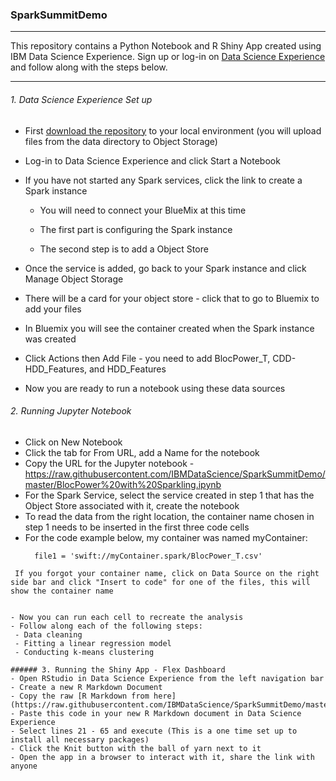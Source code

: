 ### SparkSummitDemo
--- 

This repository contains a Python Notebook and R Shiny App created using IBM Data Science Experience.  Sign up or log-in on [Data Science Experience](http://datascience.ibm.com/) and follow along with the steps below.

--- 

###### 1. Data Science Experience Set up
- First [download the repository](https://github.com/IBMDataScience/SparkSummitDemo/archive/master.zip) to your local environment (you will upload files from the data directory to Object Storage)
- Log-in to Data Science Experience and click Start a Notebook
- If you have not started any Spark services, click the link to create a Spark instance
  - You will need to connect your BlueMix at this time
  - The first part is configuring the Spark instance
  
  - The second step is to add a Object Store
  
- Once the service is added, go back to your Spark instance and click Manage Object Storage

- There will be a card for your object store - click that to go to Bluemix to add your files
- In Bluemix you will see the container created when the Spark instance was created
- Click Actions then Add File - you need to add BlocPower_T, CDD-HDD_Features, and HDD_Features

- Now you are ready to run a notebook using these data sources


###### 2. Running Jupyter Notebook
- Click on New Notebook
- Click the tab for From URL, add a Name for the notebook 
- Copy the URL for the Jupyter notebook - https://raw.githubusercontent.com/IBMDataScience/SparkSummitDemo/master/BlocPower%20with%20Sparkling.ipynb
- For the Spark Service, select the service created in step 1 that has the Object Store associated with it, create the notebook
- To read the data from the right location, the container name chosen in step 1 needs to be inserted in the first three code cells
- For the code example below, my container was named myContainer:
  ```
    file1 = 'swift://myContainer.spark/BlocPower_T.csv'
 ```
  If you forgot your container name, click on Data Source on the right side bar and click "Insert to code" for one of the files, this will show the container name


- Now you can run each cell to recreate the analysis
- Follow along each of the following steps:
  - Data cleaning
  - Fitting a linear regression model
  - Conducting k-means clustering

###### 3. Running the Shiny App - Flex Dashboard
- Open RStudio in Data Science Experience from the left navigation bar 
- Create a new R Markdown Document
- Copy the raw [R Markdown from here](https://raw.githubusercontent.com/IBMDataScience/SparkSummitDemo/master/shinyDemo.Rmd)
- Paste this code in your new R Markdown document in Data Science Experience
- Select lines 21 - 65 and execute (This is a one time set up to install all necessary packages)
- Click the Knit button with the ball of yarn next to it
- Open the app in a browser to interact with it, share the link with anyone
